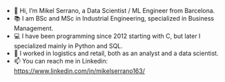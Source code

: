 - 👋 Hi, I’m Mikel Serrano, a Data Scientist / ML Engineer from Barcelona.
- 📚 I am BSc and MSc in Industrial Engineering, specialized in Business Management.
- 💻 I have been programming since 2012 starting with C, but later I specialized mainly in Python and SQL.
- 💼 I worked in logistics and retail, both as an analyst and a data scientist.
- 📫 You can reach me in Linkedin: https://www.linkedin.com/in/mikelserrano163/

<!---
mserrano163/mserrano163 is a ✨ special ✨ repository because its `README.md` (this file) appears on your GitHub profile.
You can click the Preview link to take a look at your changes.
--->

